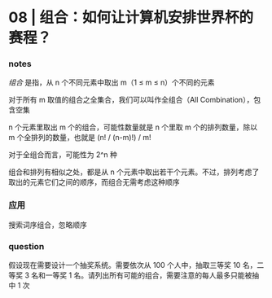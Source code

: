 # 08 | 组合：如何让计算机安排世界杯的赛程？

### notes

_组合_ 是指，从 n 个不同元素中取出 m（1 ≤ m ≤ n）个不同的元素

对于所有 m 取值的组合之全集合，我们可以叫作全组合（All Combination），包含空集

n 个元素里取出 m 个的组合，可能性数量就是 n 个里取 m 个的排列数量，除以 m 个全排列的数量，也就是 (n! / (n-m)!) / m!

对于全组合而言，可能性为 2^n 种

组合和排列有相似之处，都是从 n 个元素中取出若干个元素。不过，排列考虑了取出的元素它们之间的顺序，而组合无需考虑这种顺序

### 应用

搜索词序组合，忽略顺序

### question

假设现在需要设计一个抽奖系统。需要依次从 100 个人中，抽取三等奖 10 名，二等奖 3 名和一等奖 1 名。请列出所有可能的组合，需要注意的每人最多只能被抽中 1 次
